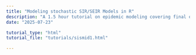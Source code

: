 ```yaml
---
title: "Modeling stochastic SIR/SEIR Models in R"
description: "A 1.5 hour tutorial on epidemic modeling covering final outbreak size equations, deterministic and stochastic SIR models, and SEIR dynamics with time-varying transmission."
date: "2025-07-23"

tutorial_type: "html"
tutorial_file: "tutorials/sismid1.html"

---
```

